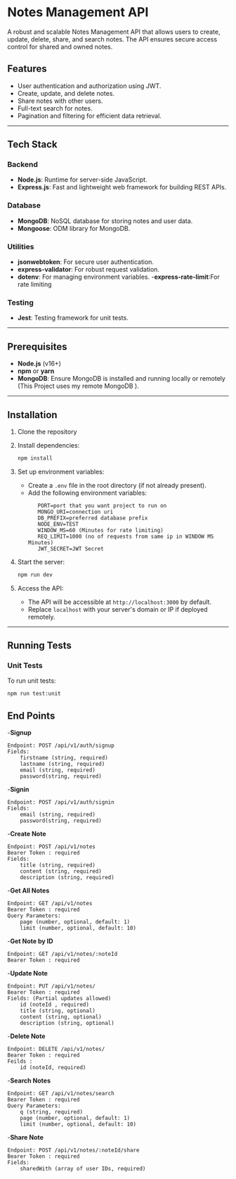 # Notes Management API

A robust and scalable Notes Management API that allows users to create, update, delete, share, and search notes. The API ensures secure access control for shared and owned notes.

## Features
- User authentication and authorization using JWT.
- Create, update, and delete notes.
- Share notes with other users.
- Full-text search for notes.
- Pagination and filtering for efficient data retrieval.

---

## Tech Stack

### Backend
- **Node.js**: Runtime for server-side JavaScript.
- **Express.js**: Fast and lightweight web framework for building REST APIs.

### Database
- **MongoDB**: NoSQL database for storing notes and user data.
- **Mongoose**: ODM library for MongoDB.

### Utilities
- **jsonwebtoken**: For secure user authentication.
- **express-validator**: For robust request validation.
- **dotenv**: For managing environment variables.
-**express-rate-limit**:For rate limiting

### Testing
- **Jest**: Testing framework for unit tests.

---

## Prerequisites
- **Node.js** (v16+)
- **npm** or **yarn**
- **MongoDB**: Ensure MongoDB is installed and running locally or remotely (This Project uses my remote MongoDB ).

---

## Installation

1. Clone the repository

2. Install dependencies:
   ```bash
   npm install

3. Set up environment variables:
   - Create a `.env` file in the root directory (if not already present).
   - Add the following environment variables:
     ```
        PORT=port that you want project to run on 
        MONGO_URI=connection uri
        DB_PREFIX=preferred database prefix
        NODE_ENV=TEST
        WINDOW_MS=60 (Minutes for rate limiting)
        REQ_LIMIT=1000 (no of requests from same ip in WINDOW MS Minutes)
        JWT_SECRET=JWT Secret
     ```

4. Start the server:
   ```bash
   npm run dev
5. Access the API:
   - The API will be accessible at `http://localhost:3000` by default.
   - Replace `localhost` with your server's domain or IP if deployed remotely.

---

## Running Tests

### Unit Tests
To run unit tests:
```bash
npm run test:unit
```
## End Points 
-**Signup**

    Endpoint: POST /api/v1/auth/signup
    Fields:
        firstname (string, required)
        lastname (string, required)
        email (string, required)
        password(string, required)

-**Signin**

    Endpoint: POST /api/v1/auth/signin
    Fields:
        email (string, required)
        password(string, required)
        
-**Create Note**

    Endpoint: POST /api/v1/notes
    Bearer Token : required
    Fields:
        title (string, required)
        content (string, required)
        description (string, required)

-**Get All Notes**

    Endpoint: GET /api/v1/notes
    Bearer Token : required
    Query Parameters:
        page (number, optional, default: 1)
        limit (number, optional, default: 10)

-**Get Note by ID**

    Endpoint: GET /api/v1/notes/:noteId
    Bearer Token : required

-**Update Note**

    Endpoint: PUT /api/v1/notes/
    Bearer Token : required
    Fields: (Partial updates allowed)
        id (noteId , required)
        title (string, optional)
        content (string, optional)
        description (string, optional)

-**Delete Note**

    Endpoint: DELETE /api/v1/notes/
    Bearer Token : required
    Feilds :
        id (noteId, required)

-**Search Notes**

    Endpoint: GET /api/v1/notes/search
    Bearer Token : required
    Query Parameters:
        q (string, required)
        page (number, optional, default: 1)
        limit (number, optional, default: 10)

-**Share Note**

    Endpoint: POST /api/v1/notes/:noteId/share
    Bearer Token : required
    Fields:
        sharedWith (array of user IDs, required)



